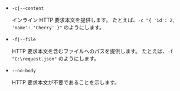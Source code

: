 * `-c|--content`

  インライン HTTP 要求本文を提供します。 たとえば、`-c "{ 'id': 2, 'name': 'Cherry' }"` のようにします。

* `-f|--file`

  HTTP 要求本文を含むファイルへのパスを提供します。 たとえば、`-f "C:\request.json"` のようにします。

* `--no-body`

  HTTP 要求本文が不要であることを示します。
